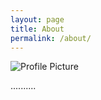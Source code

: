 ```yaml
---
layout: page
title: About
permalink: /about/
---
```


<img src="{{ site.baseurl }}/assets/profile-placeholder.gif" title="Profile Picture" class="profile">

..........


[centrarium]: https://github.com/bencentra/centrarium
[bencentra]: http://bencentra.com
[jekyll]: https://github.com/jekyll/jekyll
